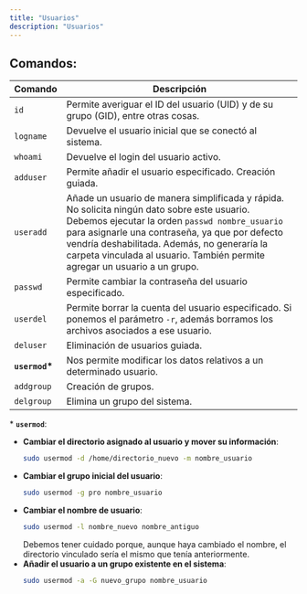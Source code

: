 ```yaml
---
title: "Usuarios"
description: "Usuarios"
---
```


## Comandos:
  
| Comando | Descripción |
|-------------|-------------|
| `id` | Permite averiguar el ID del usuario (UID) y de su grupo (GID), entre otras cosas. |
| `logname` | Devuelve el usuario inicial que se conectó al sistema. |
| `whoami` | Devuelve el login del usuario activo. |
| `adduser` | Permite añadir el usuario especificado. Creación guiada. |
| `useradd` | Añade un usuario de manera simplificada y rápida. No solicita ningún dato sobre este usuario. Debemos ejecutar la orden `passwd nombre_usuario` para asignarle una contraseña, ya que por defecto vendría deshabilitada. Además, no generaría la carpeta vinculada al usuario. También permite agregar un usuario a un grupo. |
| `passwd` | Permite cambiar la contraseña del usuario especificado. |
| `userdel` | Permite borrar la cuenta del usuario especificado. Si ponemos el parámetro `-r`, además borramos los archivos asociados a ese usuario. |
| `deluser` | Eliminación de usuarios guiada. |
| **`usermod`\*** | Nos permite modificar los datos relativos a un determinado usuario. |
| `addgroup` | Creación de grupos. |
| `delgroup` | Elimina un grupo del sistema. |

\* **`usermod`**:
  - **Cambiar el directorio asignado al usuario y mover su información**:
    ```sh frame="none"
    sudo usermod -d /home/directorio_nuevo -m nombre_usuario
    ```
  - **Cambiar el grupo inicial del usuario**:
    ```sh frame="none"
    sudo usermod -g pro nombre_usuario
    ```
  - **Cambiar el nombre de usuario**:
    ```sh frame="none"
    sudo usermod -l nombre_nuevo nombre_antiguo
    ```
    Debemos tener cuidado porque, aunque haya cambiado el nombre, el directorio vinculado sería el mismo que tenía anteriormente.
  - **Añadir el usuario a un grupo existente en el sistema**:
    ```sh frame="none"
    sudo usermod -a -G nuevo_grupo nombre_usuario
    ```